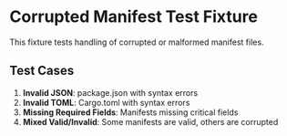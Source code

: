 # Corrupted Manifest Test Fixture

This fixture tests handling of corrupted or malformed manifest files.

## Test Cases

1. **Invalid JSON**: package.json with syntax errors
2. **Invalid TOML**: Cargo.toml with syntax errors  
3. **Missing Required Fields**: Manifests missing critical fields
4. **Mixed Valid/Invalid**: Some manifests are valid, others are corrupted